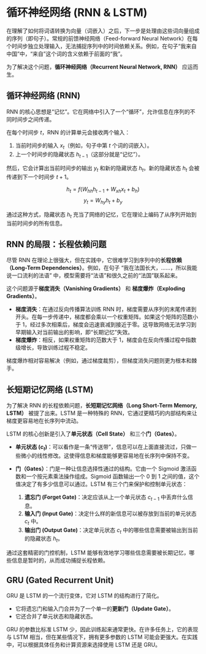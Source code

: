 # 循环神经网络 (RNN & LSTM)

在理解了如何将词语转换为向量（词嵌入）之后，下一步是处理由这些词向量组成的序列（即句子）。常规的前馈神经网络（Feed-forward Neural Network）在每个时间步独立处理输入，无法捕捉序列中的时间依赖关系。例如，在句子“我来自中国”中，“来自”这个词的含义依赖于前面的“我”。

为了解决这个问题，**循环神经网络（Recurrent Neural Network, RNN）** 应运而生。

## 循环神经网络 (RNN)

RNN 的核心思想是“记忆”。它在网络中引入了一个“循环”，允许信息在序列的不同时间步之间传递。

在每个时间步 $t$，RNN 的计算单元会接收两个输入：

1.  当前时间步的输入 $x_t$（例如，句子中第 $t$ 个词的词嵌入）。
2.  上一个时间步的隐藏状态 $h_{t-1}$（这部分就是“记忆”）。

然后，它会计算出当前时间步的输出 $y_t$ 和新的隐藏状态 $h_t$。新的隐藏状态 $h_t$ 会被传递到下一个时间步 $t+1$。

$$ h_t = f(W_{hh}h_{t-1} + W_{xh}x_t + b_h) $$
$$ y_t = W_{hy}h_t + b_y $$

通过这种方式，隐藏状态 $h_t$ 充当了网络的记忆，它在理论上编码了从序列开始到当前时间步的所有信息。

## RNN 的局限：长程依赖问题

尽管 RNN 在理论上很强大，但在实践中，它很难学习到序列中的**长程依赖（Long-Term Dependencies）**。例如，在句子 “我在法国长大，......，所以我能说一口流利的法语” 中，模型需要将“法语”和很久之前的“法国”联系起来。

这个问题源于**梯度消失（Vanishing Gradients）** 和 **梯度爆炸（Exploding Gradients）**。

-   **梯度消失**：在通过反向传播算法训练 RNN 时，梯度需要从序列的末尾传递到开头。在每一步传递中，梯度都会乘以一个权重矩阵。如果这个矩阵的范数小于 1，经过多次相乘后，梯度会迅速衰减到接近于零。这导致网络无法学习到早期输入对当前输出的影响，即“长期记忆”失效。
-   **梯度爆炸**：相反，如果权重矩阵的范数大于 1，梯度会在反向传播过程中指数级增长，导致训练过程不稳定。

梯度爆炸相对容易解决（例如，通过梯度裁剪），但梯度消失问题则更为根本和棘手。

## 长短期记忆网络 (LSTM)

为了解决 RNN 的长程依赖问题，**长短期记忆网络（Long Short-Term Memory, LSTM）** 被提了出来。LSTM 是一种特殊的 RNN，它通过更精巧的内部结构来让梯度更容易地在长序列中流动。

LSTM 的核心创新是引入了**单元状态（Cell State）** 和三个**门（Gates）**。

-   **单元状态 ($c_t$)**：可以看作是一条“传送带”，信息可以在上面直接流过，只做一些微小的线性修改。这使得信息和梯度能够更容易地在长序列中保持不变。

-   **门（Gates）**：门是一种让信息选择性通过的结构。它由一个 Sigmoid 激活函数和一个按元素乘法操作组成。Sigmoid 函数输出一个 0 到 1 之间的值，这个值决定了有多少信息可以通过。LSTM 有三个门来保护和控制单元状态：

    1.  **遗忘门 (Forget Gate)**：决定应该从上一个单元状态 $c_{t-1}$ 中丢弃什么信息。
    2.  **输入门 (Input Gate)**：决定什么样的新信息可以被存放到当前的单元状态 $c_t$ 中。
    3.  **输出门 (Output Gate)**：决定单元状态 $c_t$ 中的哪些信息需要被输出到当前的隐藏状态 $h_t$。

通过这套精密的门控机制，LSTM 能够有效地学习哪些信息需要被长期记忆，哪些信息是暂时的，从而成功捕捉长程依赖。

## GRU (Gated Recurrent Unit)

GRU 是 LSTM 的一个流行变体，它对 LSTM 的结构进行了简化。

-   它将遗忘门和输入门合并为了一个单一的**更新门（Update Gate）**。
-   它还合并了单元状态和隐藏状态。

GRU 的参数比标准 LSTM 少，因此训练起来通常更快。在许多任务上，它的表现与 LSTM 相当，但在某些情况下，拥有更多参数的 LSTM 可能会更强大。在实践中，可以根据具体任务和计算资源来选择使用 LSTM 还是 GRU。
